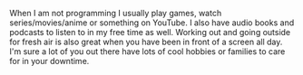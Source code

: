 When I am not programming I usually play games, watch series/movies/anime or something on YouTube. I also have audio books and podcasts to listen to in my free time as well. Working out and going outside for fresh air is also great when you have been in front of a screen all day. I'm sure a lot of you out there have lots of cool hobbies or families to care for in your downtime.
